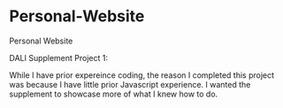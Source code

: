 # Personal-Website
Personal Website

DALI Supplement Project 1:

While I have prior expereince coding, the reason I completed this project was because I have little prior Javascript experience. I
wanted the supplement to showcase more of what I knew how to do.
